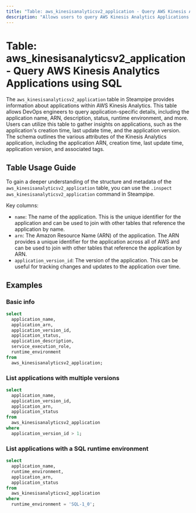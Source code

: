 ```yaml
---
title: "Table: aws_kinesisanalyticsv2_application - Query AWS Kinesis Analytics Applications using SQL"
description: "Allows users to query AWS Kinesis Analytics Applications to retrieve detailed information about each application, including the name, ARN, description, status, runtime environment, and more."
---
```


# Table: aws_kinesisanalyticsv2_application - Query AWS Kinesis Analytics Applications using SQL

The `aws_kinesisanalyticsv2_application` table in Steampipe provides information about applications within AWS Kinesis Analytics. This table allows DevOps engineers to query application-specific details, including the application name, ARN, description, status, runtime environment, and more. Users can utilize this table to gather insights on applications, such as the application's creation time, last update time, and the application version. The schema outlines the various attributes of the Kinesis Analytics application, including the application ARN, creation time, last update time, application version, and associated tags.

## Table Usage Guide

To gain a deeper understanding of the structure and metadata of the `aws_kinesisanalyticsv2_application` table, you can use the `.inspect aws_kinesisanalyticsv2_application` command in Steampipe.

Key columns:

- `name`: The name of the application. This is the unique identifier for the application and can be used to join with other tables that reference the application by name.
- `arn`: The Amazon Resource Name (ARN) of the application. The ARN provides a unique identifier for the application across all of AWS and can be used to join with other tables that reference the application by ARN.
- `application_version_id`: The version of the application. This can be useful for tracking changes and updates to the application over time.

## Examples

### Basic info

```sql
select
  application_name,
  application_arn,
  application_version_id,
  application_status,
  application_description,
  service_execution_role,
  runtime_environment
from
  aws_kinesisanalyticsv2_application;
```


### List applications with multiple versions

```sql
select
  application_name,
  application_version_id,
  application_arn,
  application_status
from
  aws_kinesisanalyticsv2_application
where
  application_version_id > 1;
```


### List applications with a SQL runtime environment

```sql
select
  application_name,
  runtime_environment,
  application_arn,
  application_status
from
  aws_kinesisanalyticsv2_application
where
  runtime_environment = 'SQL-1_0';
```
